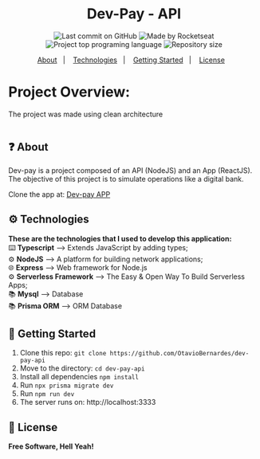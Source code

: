 <h1 align="center">
   Dev-Pay - API
</h1>

<p align="center">
  <img alt="Last commit on GitHub" src="https://img.shields.io/github/last-commit/OtavioBernardes/dev-pay-api?color=7D40E7">
  <img alt="Made by Rocketseat" src="https://img.shields.io/badge/made%20by-OtavioBernardes-%20?color=7D40E7">
  <img alt="Project top programing language" src="https://img.shields.io/github/languages/top/OtavioBernardes/dev-pay-api?color=7D40E7">
  <img alt="Repository size" src="https://img.shields.io/github/repo-size/OtavioBernardes/dev-pay-api?color=7D40E7">
</p>

<p align="center">
  <a href="#question-about">About</a>&nbsp;&nbsp;&nbsp;|&nbsp;&nbsp;&nbsp;
  <a href="#gear-technologies">Technologies</a>&nbsp;&nbsp;&nbsp;|&nbsp;&nbsp;&nbsp;
  <a href="#rocket-getting-started">Getting Started</a>&nbsp;&nbsp;&nbsp;|&nbsp;&nbsp;&nbsp;
  <a href="#page_facing_up-license">License</a>&nbsp;&nbsp;&nbsp;
</p>

# Project Overview:

The project was made using clean architecture </br>

<p align="center">
   <picture>
      <source media="(prefers-color-scheme: dark)" srcset="https://miro.medium.com/max/1400/1*0R0r00uF1RyRFxkxo3HVDg.png"/>
      <source media="(prefers-color-scheme: light)" srcset="https://miro.medium.com/max/1400/1*0R0r00uF1RyRFxkxo3HVDg.png" />
      <img>
   </picture>
</p>

## :question: About

Dev-pay is a project composed of an API (NodeJS) and an App (ReactJS). </br>
The objective of this project is to simulate operations like a digital bank.

Clone the app at: [Dev-pay APP](https://github.com/Mateussj/dev-pay-app") 

## :gear: Technologies

**These are the technologies that I used to develop this application:**</br> 
⌨️ <strong>Typescript</strong> —> Extends JavaScript by adding types;</br> 
⚙️ <strong>NodeJS</strong> —> A platform for building network applications;</br>
🌐 <strong>Express</strong> —> Web framework for Node.js</br>
⚙️ <strong>Serverless Framework</strong> —> The Easy & Open Way To Build Serverless Apps;</br>
📚 <strong>Mysql</strong> —> Database</br>
📚 <strong>Prisma ORM</strong> —> ORM Database</br>


## :rocket: Getting Started

1. Clone this repo: `git clone https://github.com/OtavioBernardes/dev-pay-api`
2. Move to the directory: `cd dev-pay-api`
3. Install all dependencies `npm install`
4. Run `npx prisma migrate dev`
5. Run `npm run dev`
6. The server runs on: http://localhost:3333

## :page_facing_up: License

**Free Software, Hell Yeah!**
